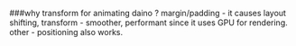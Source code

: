 ###why transform for animating daino ?
margin/padding - it causes layout shifting,
transform - smoother, performant since it uses GPU for rendering.
other - positioning also works.
